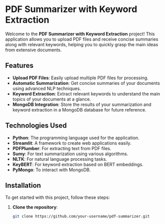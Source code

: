 # PDF Summarizer with Keyword Extraction

Welcome to the **PDF Summarizer with Keyword Extraction** project! This application allows you to upload PDF files and receive concise summaries along with relevant keywords, helping you to quickly grasp the main ideas from extensive documents.

## Features

- **Upload PDF Files**: Easily upload multiple PDF files for processing.
- **Automatic Summarization**: Get concise summaries of your documents using advanced NLP techniques.
- **Keyword Extraction**: Extract relevant keywords to understand the main topics of your documents at a glance.
- **MongoDB Integration**: Store the results of your summarization and keyword extraction in a MongoDB database for future reference.

## Technologies Used

- **Python**: The programming language used for the application.
- **Streamlit**: A framework to create web applications easily.
- **PDFPlumber**: For extracting text from PDF files.
- **Sumy**: For text summarization using various algorithms.
- **NLTK**: For natural language processing tasks.
- **KeyBERT**: For keyword extraction based on BERT embeddings.
- **PyMongo**: To interact with MongoDB.

## Installation

To get started with this project, follow these steps:

1. **Clone the repository**:

   ```bash
   git clone https://github.com/your-username/pdf-summarizer.git
